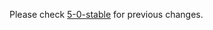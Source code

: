 
Please check [5-0-stable](https://github.com/rails/rails/blob/5-0-stable/actionpack/CHANGELOG.md) for previous changes.
